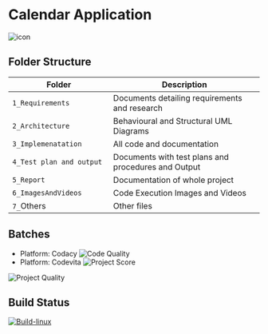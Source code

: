 # Calendar Application

![icon](https://user-images.githubusercontent.com/46949702/152693733-ba48d2d2-5535-44d3-b0df-2b745fed7f2c.png)                                                          
                                                                                                             


## Folder Structure
Folder                   | Description
-------------------------| -----------------------------------------
`1_Requirements`         | Documents detailing requirements and research
`2_Architecture     `         | Behavioural and Structural UML Diagrams
`3_Implemenatation `     | All code and documentation
`4_Test plan and output     `       | Documents with test plans and procedures and Output
`5_Report`               | Documentation of whole project
`6_ImagesAndVideos`      | Code Execution Images and Videos
`7_`Others      | Other files


## Batches
 * Platform: Codacy 
![Code Quality](https://app.codacy.com/project/badge/Grade/8d21a69de0ea47388972f0c781df0a2c)
* Platform: Codevita
![Project Score](https://api.codiga.io/project/31021/score/svg)

![Project Quality](https://api.codiga.io/project/31021/status/svg)

## Build Status
[![Build-linux](https://github.com/Akshatau/M1_Calendar_App/actions/workflows/Build-linux.yml/badge.svg)](https://github.com/Akshatau/M1_Calendar_App/actions/workflows/Build-linux.yml)
